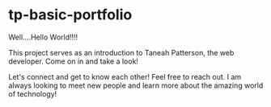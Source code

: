 # tp-basic-portfolio

Well....Hello World!!!!

This project serves as an introduction to Taneah Patterson, the web developer. Come on in and take a look! 

Let's connect and get to know each other!
Feel free to reach out. I am always looking to meet new people and learn more about the amazing world of technology!